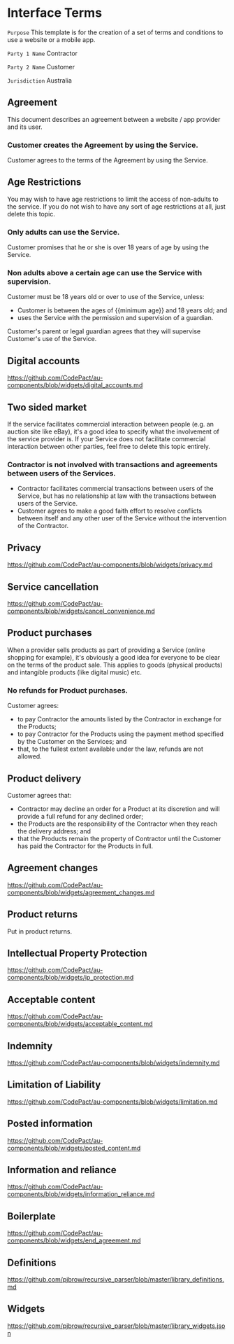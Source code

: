 # Interface Terms

`Purpose` This template is for the creation of a set of terms and conditions to use a website or a mobile app.

`Party 1 Name` Contractor

`Party 2 Name` Customer

`Jurisdiction` Australia

## Agreement

This document describes an agreement between a website / app provider and its user.

### Customer creates the Agreement by using the Service.

Customer agrees to the terms of the Agreement by using the Service.

## Age Restrictions

You may wish to have age restrictions to limit the access of non-adults to the service. If you do not wish to have any sort of age restrictions at all, just delete this topic.

### Only adults can use the Service.

Customer promises that he or she is over 18 years of age by using the Service.

### Non adults above a certain age can use the Service with supervision.

Customer must be 18 years old or over to use of the Service, unless:

- Customer is between the ages of {{minimum age}} and 18 years old; and
- uses the Service with the permission and supervision of a guardian.

Customer's parent or legal guardian agrees that they will supervise Customer's use of the Service.

## Digital accounts

https://github.com/CodePact/au-components/blob/widgets/digital_accounts.md

## Two sided market

If the service facilitates commercial interaction between people (e.g. an auction site like eBay), it's a good idea to specify what the involvement of the service provider is. If your Service does not facilitate commercial interaction between other parties, feel free to delete this topic entirely.

### Contractor is not involved with transactions and agreements between users of the Services.

- Contractor facilitates commercial transactions between users of the Service, but has no relationship at law with the transactions between users of the Service.
- Customer agrees to make a good faith effort to resolve conflicts between itself and any other user of the Service without the intervention of the Contractor.

## Privacy

https://github.com/CodePact/au-components/blob/widgets/privacy.md

## Service cancellation

https://github.com/CodePact/au-components/blob/widgets/cancel_convenience.md

## Product purchases

When a provider sells products as part of providing a Service (online shopping for example), it's obviously a good idea for everyone to be clear on the terms of the product sale.  This applies to goods (physical products) and intangible products (like digital music) etc.

### No refunds for Product purchases.  

Customer agrees:

- to pay Contractor the amounts listed by the Contractor in exchange for the Products;
- to pay Contractor for the Products using the payment method specified by the Customer on the Services; and
- that, to the fullest extent available under the law, refunds are not allowed.

## Product delivery

Customer agrees that:

- Contractor may decline an order for a Product at its discretion and will provide a full refund for any declined order;
- the Products are the responsibility of the Contractor when they reach the delivery address; and
- that the Products remain the property of Contractor until the Customer has paid the Contractor for the Products in full.

## Agreement changes

https://github.com/CodePact/au-components/blob/widgets/agreement_changes.md

## Product returns

Put in product returns.

## Intellectual Property Protection

https://github.com/CodePact/au-components/blob/widgets/ip_protection.md

## Acceptable content

https://github.com/CodePact/au-components/blob/widgets/acceptable_content.md

## Indemnity

https://github.com/CodePact/au-components/blob/widgets/indemnity.md

## Limitation of Liability

https://github.com/CodePact/au-components/blob/widgets/limitation.md

## Posted information

https://github.com/CodePact/au-components/blob/widgets/posted_content.md

## Information and reliance

https://github.com/CodePact/au-components/blob/widgets/information_reliance.md

## Boilerplate

https://github.com/CodePact/au-components/blob/widgets/end_agreement.md

## Definitions

https://github.com/pjbrow/recursive_parser/blob/master/library_definitions.md

## Widgets

https://github.com/pjbrow/recursive_parser/blob/master/library_widgets.json
